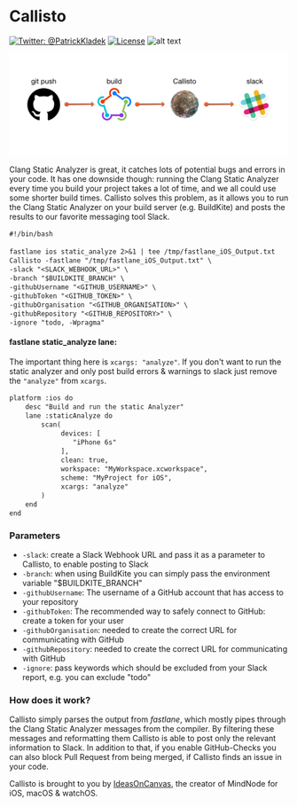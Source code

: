 # Callisto
[![Twitter: @PatrickKladek](https://img.shields.io/badge/twitter-@PatrickKladek-orange.svg?style=flat)](https://twitter.com/PatrickKladek)
[![License](https://img.shields.io/badge/license-MIT-green.svg?style=flat)](https://raw.githubusercontent.com/IdeasOnCanvas/Callisto/master/LICENSE)
![alt text](https://img.shields.io/badge/Platform-Mac%2010.12+-blue.svg "Target Mac")


![Logo](https://raw.githubusercontent.com/IdeasOnCanvas/Callisto/master/Documentation/Callisto%20Workflow%20Image.png "Logo")

Clang Static Analyzer is great, it catches lots of potential bugs and errors in your code. It has one downside though: running the Clang Static Analyzer every time you build your project takes a lot of time, and we all could use some shorter build times. Callisto solves this problem, as it allows you to run the Clang Static Analyzer on your build server (e.g. BuildKite) and posts the results to our favorite messaging tool Slack.

```
#!/bin/bash

fastlane ios static_analyze 2>&1 | tee /tmp/fastlane_iOS_Output.txt
Callisto -fastlane "/tmp/fastlane_iOS_Output.txt" \
-slack "<SLACK_WEBHOOK_URL>" \
-branch "$BUILDKITE_BRANCH" \
-githubUsername "<GITHUB_USERNAME>" \
-githubToken "<GITHUB_TOKEN>" \
-githubOrganisation "<GITHUB_ORGANISATION>" \
-githubRepository "<GITHUB_REPOSITORY>" \
-ignore "todo, -Wpragma"
```

#### fastlane static_analyze lane:
The important thing here is `xcargs: "analyze"`. If you don't want to run the static analyzer and only post build errors & warnings to slack just remove the `"analyze"` from `xcargs`.
```
platform :ios do
    desc "Build and run the static Analyzer"
    lane :staticAnalyze do
        scan(
             devices: [
                "iPhone 6s"
             ],
             clean: true,
             workspace: "MyWorkspace.xcworkspace",
             scheme: "MyProject for iOS",
             xcargs: "analyze"
        )
    end
end
```

### Parameters
* `-slack`: create a Slack Webhook URL and pass it as a parameter to Callisto, to enable posting to Slack
* `-branch`: when using BuildKite you can simply pass the environment variable "$BUILDKITE_BRANCH"
* `-githubUsername`: The username of a GitHub account that has access to your repository
* `-githubToken`: The recommended way to safely connect to GitHub: create a token for your user
* `-githubOrganisation`: needed to create the correct URL for communicating with GitHub
* `-githubRepository`: needed to create the correct URL for communicating with GitHub
* `-ignore`: pass keywords which should be excluded from your Slack report, e.g. you can exclude "todo"

### How does it work?
Callisto simply parses the output from *fastlane*, which mostly pipes through the Clang Static Analyzer messages from the compiler. By filtering these messages and reformatting them Callisto is able to post only the relevant information to Slack. In addition to that, if you enable GitHub-Checks you can also block Pull Request from being merged, if Callisto finds an issue in your code.

Callisto is brought to you by [IdeasOnCanvas](http://ideasoncanvas.com), the creator of MindNode for iOS, macOS & watchOS.

